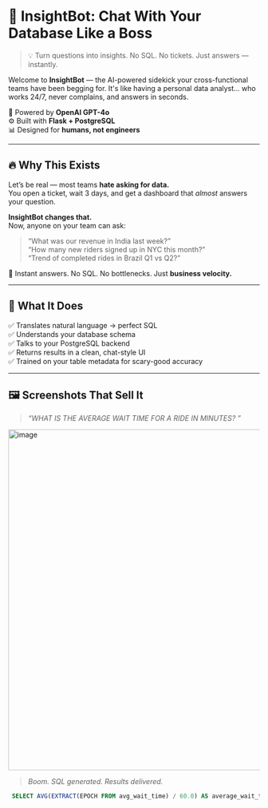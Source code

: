 # 🚀 InsightBot: Chat With Your Database Like a Boss

> 💡 Turn questions into insights. No SQL. No tickets. Just answers — instantly.

Welcome to **InsightBot** — the AI-powered sidekick your cross-functional teams have been begging for. It's like having a personal data analyst… who works 24/7, never complains, and answers in seconds.

🔮 Powered by **OpenAI GPT-4o**  
⚙️ Built with **Flask + PostgreSQL**  
📊 Designed for **humans, not engineers**

---

## 🔥 Why This Exists

Let’s be real — most teams **hate asking for data.**  
You open a ticket, wait 3 days, and get a dashboard that *almost* answers your question.

**InsightBot changes that.**  
Now, anyone on your team can ask:

> “What was our revenue in India last week?”  
> “How many new riders signed up in NYC this month?”  
> “Trend of completed rides in Brazil Q1 vs Q2?”

🎯 Instant answers. No SQL. No bottlenecks. Just **business velocity.**

---

## 🧠 What It Does

✅ Translates natural language → perfect SQL  
✅ Understands your database schema  
✅ Talks to your PostgreSQL backend  
✅ Returns results in a clean, chat-style UI  
✅ Trained on your table metadata for scary-good accuracy

---

## 🖼️ Screenshots That Sell It

> _“WHAT IS THE AVERAGE WAIT TIME FOR A RIDE IN MINUTES? ”_  
<img width="683" alt="image" src="https://github.com/user-attachments/assets/42366a5b-3035-421f-aaed-7e7f8a94aebd" />


> _Boom. SQL generated. Results delivered._  
```sql
 SELECT AVG(EXTRACT(EPOCH FROM avg_wait_time) / 60.0) AS average_wait_time_minutes FROM daily_rides;
```
